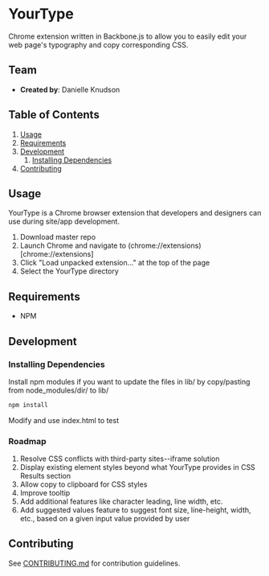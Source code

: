 # YourType

Chrome extension written in Backbone.js to allow you to easily edit your web page's typography and copy corresponding CSS.

## Team

  - __Created by__: Danielle Knudson

## Table of Contents

1. [Usage](#Usage)
1. [Requirements](#requirements)
1. [Development](#development)
    1. [Installing Dependencies](#installing-dependencies)
1. [Contributing](#contributing)

## Usage

YourType is a Chrome browser extension that developers and designers can use during site/app development.

1. Download master repo 
1. Launch Chrome and navigate to (chrome://extensions)[chrome://extensions]
1. Click "Load unpacked extension..." at the top of the page
1. Select the YourType directory

## Requirements

- NPM

## Development

### Installing Dependencies

Install npm modules if you want to update the files in lib/ by copy/pasting from node_modules/dir/ to lib/

```sh
npm install
```

Modify and use index.html to test

### Roadmap

1. Resolve CSS conflicts with third-party sites--iframe solution
1. Display existing element styles beyond what YourType provides in CSS Results section
1. Allow copy to clipboard for CSS styles
1. Improve tooltip
1. Add additional features like character leading, line width, etc.
1. Add suggested values feature to suggest font size, line-height, width, etc., based on a given input value provided by user


## Contributing

See [CONTRIBUTING.md](CONTRIBUTING.md) for contribution guidelines.
